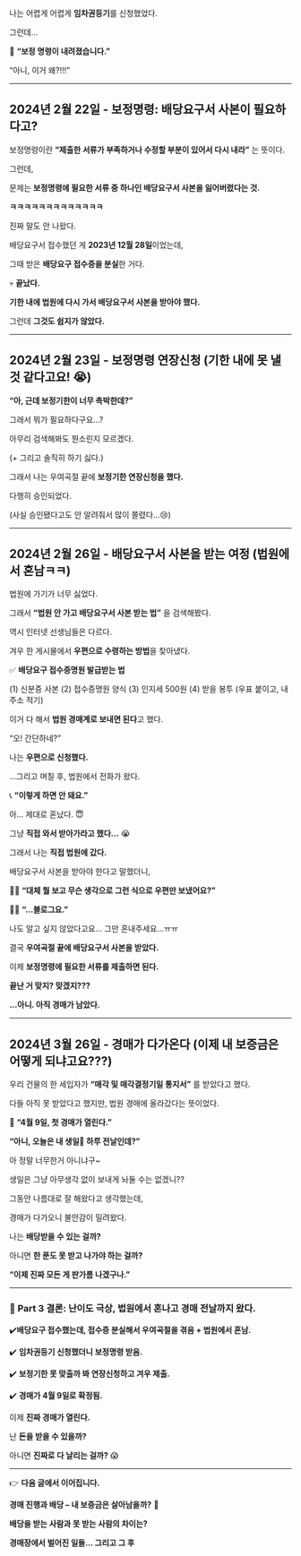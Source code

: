 

나는 어렵게 어렵게 **임차권등기**를 신청했었다.

  

그런데…

  

📩 **“보정 명령이 내려졌습니다.”**

  

“아니, 이거 왜?!!!”

---

## **2024년 2월 22일 - 보정명령: 배당요구서 사본이 필요하다고?**

  

보정명령이란 **“제출한 서류가 부족하거나 수정할 부분이 있어서 다시 내라”** 는 뜻이다.

  

그런데,

  

문제는 **보정명령에 필요한 서류 중 하나인 배당요구서 사본을 잃어버렸다는 것.**

  

**ㅋㅋㅋㅋㅋㅋㅋㅋㅋㅋㅋㅋㅋ**

  

진짜 말도 안 나왔다.

  

배당요구서 접수했던 게 **2023년 12월 28일**이었는데,

그때 받은 **배당요구 접수증을 분실**한 거다.

  

💀 **끝났다.**

**기한 내에 법원에 다시 가서 배당요구서 사본을 받아야 했다.**

  

그런데 **그것도 쉽지가 않았다.**

---

## **2024년 2월 23일 - 보정명령 연장신청 (기한 내에 못 낼 것 같다고요! 😭)**

  

**“아, 근데 보정기한이 너무 촉박한데?”**

  

그래서 뭐가 필요하다구요…?

아무리 검색해봐도 뭔소린지 모르겠다.

(+ 그리고 솔직히 하기 싫다.)

  

그래서 나는 우여곡절 끝에 **보정기한 연장신청을 했다.**

  

다행히 승인되었다.

(사실 승인됐다고도 안 알려줘서 많이 쫄렸다…😢)

---

## **2024년 2월 26일 - 배당요구서 사본을 받는 여정 (법원에서 혼남ㅋㅋ)**

  

법원에 가기가 너무 싫었다.

그래서 **“법원 안 가고 배당요구서 사본 받는 법”** 을 검색해봤다.

  

역시 인터넷 선생님들은 다르다.

겨우 한 게시물에서 **우편으로 수령하는 방법**을 찾아냈다.

  

✅ **배당요구 접수증명원 발급받는 법**

(1) 신분증 사본
(2) 접수증명원 양식
(3) 인지세 500원
(4) 받을 봉투 (우표 붙이고, 내 주소 적기)

이거 다 해서 **법원 경매계로 보내면 된다**고 했다.

  

“오! 간단하네?”

나는 **우편으로 신청했다.**

  

…그리고 며칠 후, 법원에서 전화가 왔다.

  

📞 **“이렇게 하면 안 돼요.”**

  

아… 제대로 혼났다. 😇

  

그냥 **직접 와서 받아가라고 했다…** 😭

  

그래서 나는 **직접 법원에 갔다.**

  

배당요구서 사본을 받아야 한다고 말했더니,

  

🧑‍⚖️ **“대체 뭘 보고 무슨 생각으로 그런 식으로 우편만 보냈어요?”**

👩‍💼 **“…블로그요.”**

  

나도 알고 싶지 않았다고요… 그만 혼내주세요…ㅠㅠ

  

결국 **우여곡절 끝에 배당요구서 사본을 받았다.**

  

이제 **보정명령에 필요한 서류를 제출하면 된다.**

  

**끝난 거 맞지? 맞겠지???**


**…아니. 아직 경매가 남았다.**

---

## **2024년 3월 26일 - 경매가 다가온다 (이제 내 보증금은 어떻게 되냐고요???)**

  

우리 건물의 한 세입자가 **“매각 및 매각결정기일 통지서”** 를 받았다고 했다.

다들 아직 못 받았다고 했지만, 법원 경매에 올라갔다는 뜻이었다.

  

📌 **“4월 9일, 첫 경매가 열린다.”**

  

 **“아니, 오늘은 내 생일🎂 하루 전날인데?”**

  
아 정말 너무한거 아니냐구~

생일은 그냥 아무생각 없이 보내게 놔둘 수는 없겠니??

  

그동안 나름대로 잘 해왔다고 생각했는데,

경매가 다가오니 불안감이 밀려왔다.

  

나는 **배당받을 수 있는 걸까?**

아니면 **한 푼도 못 받고 나가야 하는 걸까?**

  

**“이제 진짜 모든 게 판가름 나겠구나.”**

---

### **📌 Part 3 결론: 난이도 극상, 법원에서 혼나고 경매 전날까지 왔다.**

  

✔️**배당요구 접수했는데, 접수증 분실해서 우여곡절을 겪음 + 법원에서 혼남.**

✔️ **임차권등기 신청했더니 보정명령 받음.**

✔️ **보정기한 못 맞출까 봐 연장신청하고 겨우 제출.**

✔️ **경매가 4월 9일로 확정됨.**

  

이제 **진짜 경매가 열린다.**


난 **돈을 받을 수 있을까?**


아니면 **진짜로 다 날리는 걸까?** 😱

---

👉 **다음 글에서 이어집니다.**

**경매 진행과 배당 – 내 보증금은 살아남을까?** 🚧

**배당을 받는 사람과 못 받는 사람의 차이는?**

**경매장에서 벌어진 일들… 그리고 그 후**